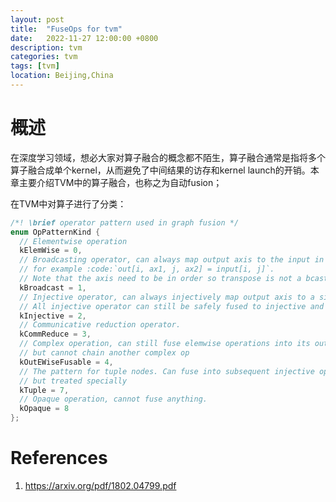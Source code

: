 ```yaml
---
layout: post
title:  "FuseOps for tvm"
date:   2022-11-27 12:00:00 +0800
description: tvm
categories: tvm
tags: [tvm]
location: Beijing,China
---
```


# 概述

在深度学习领域，想必大家对算子融合的概念都不陌生，算子融合通常是指将多个算子融合成单个kernel，从而避免了中间结果的访存和kernel launch的开销。本章主要介绍TVM中的算子融合，也称之为自动fusion；

在TVM中对算子进行了分类：

```c++
/*! \brief operator pattern used in graph fusion */
enum OpPatternKind {
  // Elementwise operation
  kElemWise = 0,
  // Broadcasting operator, can always map output axis to the input in order.
  // for example :code:`out[i, ax1, j, ax2] = input[i, j]`.
  // Note that the axis need to be in order so transpose is not a bcast operator.
  kBroadcast = 1,
  // Injective operator, can always injectively map output axis to a single input axis.
  // All injective operator can still be safely fused to injective and reduction.
  kInjective = 2,
  // Communicative reduction operator.
  kCommReduce = 3,
  // Complex operation, can still fuse elemwise operations into its output.
  // but cannot chain another complex op
  kOutEWiseFusable = 4,
  // The pattern for tuple nodes. Can fuse into subsequent injective ops,
  // but treated specially
  kTuple = 7,
  // Opaque operation, cannot fuse anything.
  kOpaque = 8
};
```




# References

1. https://arxiv.org/pdf/1802.04799.pdf